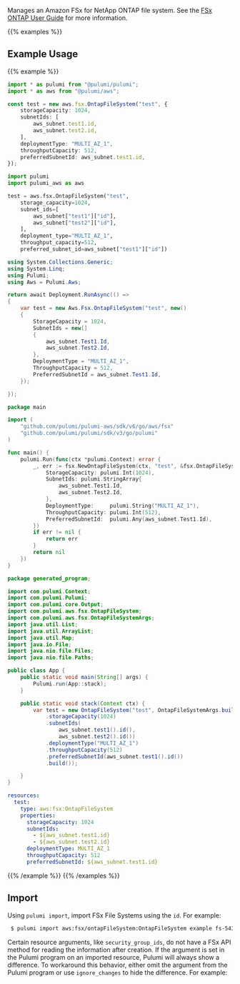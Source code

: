 Manages an Amazon FSx for NetApp ONTAP file system.
See the [FSx ONTAP User Guide](https://docs.aws.amazon.com/fsx/latest/ONTAPGuide/what-is-fsx-ontap.html) for more information.

{{% examples %}}
## Example Usage
{{% example %}}

```typescript
import * as pulumi from "@pulumi/pulumi";
import * as aws from "@pulumi/aws";

const test = new aws.fsx.OntapFileSystem("test", {
    storageCapacity: 1024,
    subnetIds: [
        aws_subnet.test1.id,
        aws_subnet.test2.id,
    ],
    deploymentType: "MULTI_AZ_1",
    throughputCapacity: 512,
    preferredSubnetId: aws_subnet.test1.id,
});
```
```python
import pulumi
import pulumi_aws as aws

test = aws.fsx.OntapFileSystem("test",
    storage_capacity=1024,
    subnet_ids=[
        aws_subnet["test1"]["id"],
        aws_subnet["test2"]["id"],
    ],
    deployment_type="MULTI_AZ_1",
    throughput_capacity=512,
    preferred_subnet_id=aws_subnet["test1"]["id"])
```
```csharp
using System.Collections.Generic;
using System.Linq;
using Pulumi;
using Aws = Pulumi.Aws;

return await Deployment.RunAsync(() => 
{
    var test = new Aws.Fsx.OntapFileSystem("test", new()
    {
        StorageCapacity = 1024,
        SubnetIds = new[]
        {
            aws_subnet.Test1.Id,
            aws_subnet.Test2.Id,
        },
        DeploymentType = "MULTI_AZ_1",
        ThroughputCapacity = 512,
        PreferredSubnetId = aws_subnet.Test1.Id,
    });

});
```
```go
package main

import (
	"github.com/pulumi/pulumi-aws/sdk/v6/go/aws/fsx"
	"github.com/pulumi/pulumi/sdk/v3/go/pulumi"
)

func main() {
	pulumi.Run(func(ctx *pulumi.Context) error {
		_, err := fsx.NewOntapFileSystem(ctx, "test", &fsx.OntapFileSystemArgs{
			StorageCapacity: pulumi.Int(1024),
			SubnetIds: pulumi.StringArray{
				aws_subnet.Test1.Id,
				aws_subnet.Test2.Id,
			},
			DeploymentType:     pulumi.String("MULTI_AZ_1"),
			ThroughputCapacity: pulumi.Int(512),
			PreferredSubnetId:  pulumi.Any(aws_subnet.Test1.Id),
		})
		if err != nil {
			return err
		}
		return nil
	})
}
```
```java
package generated_program;

import com.pulumi.Context;
import com.pulumi.Pulumi;
import com.pulumi.core.Output;
import com.pulumi.aws.fsx.OntapFileSystem;
import com.pulumi.aws.fsx.OntapFileSystemArgs;
import java.util.List;
import java.util.ArrayList;
import java.util.Map;
import java.io.File;
import java.nio.file.Files;
import java.nio.file.Paths;

public class App {
    public static void main(String[] args) {
        Pulumi.run(App::stack);
    }

    public static void stack(Context ctx) {
        var test = new OntapFileSystem("test", OntapFileSystemArgs.builder()        
            .storageCapacity(1024)
            .subnetIds(            
                aws_subnet.test1().id(),
                aws_subnet.test2().id())
            .deploymentType("MULTI_AZ_1")
            .throughputCapacity(512)
            .preferredSubnetId(aws_subnet.test1().id())
            .build());

    }
}
```
```yaml
resources:
  test:
    type: aws:fsx:OntapFileSystem
    properties:
      storageCapacity: 1024
      subnetIds:
        - ${aws_subnet.test1.id}
        - ${aws_subnet.test2.id}
      deploymentType: MULTI_AZ_1
      throughputCapacity: 512
      preferredSubnetId: ${aws_subnet.test1.id}
```
{{% /example %}}
{{% /examples %}}

## Import

Using `pulumi import`, import FSx File Systems using the `id`. For example:

```sh
 $ pulumi import aws:fsx/ontapFileSystem:OntapFileSystem example fs-543ab12b1ca672f33
```
 Certain resource arguments, like `security_group_ids`, do not have a FSx API method for reading the information after creation. If the argument is set in the Pulumi program on an imported resource, Pulumi will always show a difference. To workaround this behavior, either omit the argument from the Pulumi program or use `ignore_changes` to hide the difference. For example:

